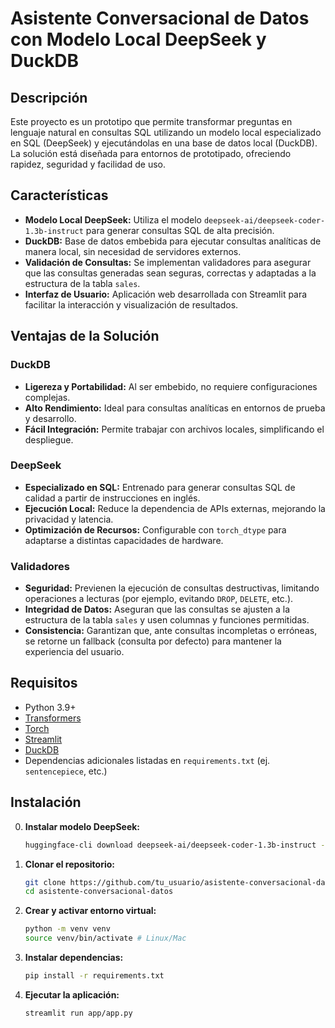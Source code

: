 # Asistente Conversacional de Datos con Modelo Local DeepSeek y DuckDB

## Descripción

Este proyecto es un prototipo que permite transformar preguntas en lenguaje natural en consultas SQL utilizando un modelo local especializado en SQL (DeepSeek) y ejecutándolas en una base de datos local (DuckDB). La solución está diseñada para entornos de prototipado, ofreciendo rapidez, seguridad y facilidad de uso.

## Características

- **Modelo Local DeepSeek:** Utiliza el modelo `deepseek-ai/deepseek-coder-1.3b-instruct` para generar consultas SQL de alta precisión.
- **DuckDB:** Base de datos embebida para ejecutar consultas analíticas de manera local, sin necesidad de servidores externos.
- **Validación de Consultas:** Se implementan validadores para asegurar que las consultas generadas sean seguras, correctas y adaptadas a la estructura de la tabla `sales`.
- **Interfaz de Usuario:** Aplicación web desarrollada con Streamlit para facilitar la interacción y visualización de resultados.

## Ventajas de la Solución

### DuckDB
- **Ligereza y Portabilidad:** Al ser embebido, no requiere configuraciones complejas.
- **Alto Rendimiento:** Ideal para consultas analíticas en entornos de prueba y desarrollo.
- **Fácil Integración:** Permite trabajar con archivos locales, simplificando el despliegue.

### DeepSeek
- **Especializado en SQL:** Entrenado para generar consultas SQL de calidad a partir de instrucciones en inglés.
- **Ejecución Local:** Reduce la dependencia de APIs externas, mejorando la privacidad y latencia.
- **Optimización de Recursos:** Configurable con `torch_dtype` para adaptarse a distintas capacidades de hardware.

### Validadores
- **Seguridad:** Previenen la ejecución de consultas destructivas, limitando operaciones a lecturas (por ejemplo, evitando `DROP`, `DELETE`, etc.).
- **Integridad de Datos:** Aseguran que las consultas se ajusten a la estructura de la tabla `sales` y usen columnas y funciones permitidas.
- **Consistencia:** Garantizan que, ante consultas incompletas o erróneas, se retorne un fallback (consulta por defecto) para mantener la experiencia del usuario.

## Requisitos

- Python 3.9+
- [Transformers](https://github.com/huggingface/transformers)
- [Torch](https://pytorch.org/)
- [Streamlit](https://streamlit.io/)
- [DuckDB](https://duckdb.org/)
- Dependencias adicionales listadas en `requirements.txt` (ej. `sentencepiece`, etc.)

## Instalación

0. **Instalar modelo DeepSeek:**
   ```bash
   huggingface-cli download deepseek-ai/deepseek-coder-1.3b-instruct --local-dir ./modelos --local-dir-use-symlinks False
   ```

1. **Clonar el repositorio:**
   ```bash
   git clone https://github.com/tu_usuario/asistente-conversacional-datos.git
   cd asistente-conversacional-datos
   ```

2. **Crear y activar entorno virtual:**
   ```bash
   python -m venv venv
   source venv/bin/activate # Linux/Mac
   ```

3. **Instalar dependencias:**
   ```bash
   pip install -r requirements.txt
   ```

4. **Ejecutar la aplicación:**
   ```bash
   streamlit run app/app.py
   ```

